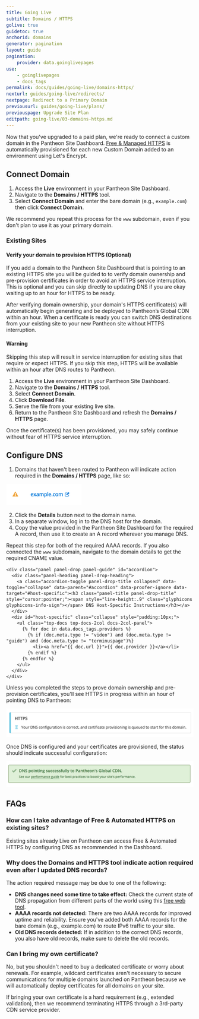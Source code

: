 ```yaml
---
title: Going Live
subtitle: Domains / HTTPS
golive: true
guidetoc: true
anchorid: domains
generator: pagination
layout: guide
pagination:
    provider: data.goinglivepages
use:
    - goinglivepages
    - docs_tags
permalink: docs/guides/going-live/domains-https/
nexturl: guides/going-live/redirects/
nextpage: Redirect to a Primary Domain
previousurl: guides/going-live/plans/
previouspage: Upgrade Site Plan
editpath: going-live/03-domains-https.md
---
```

Now that you've upgraded to a paid plan, we're ready to connect a custom domain in the Pantheon Site Dashboard. [Free & Managed HTTPS](/docs/free-https/) is automatically provisioned for each new Custom Domain added to an environment using Let's Encrypt.

## Connect Domain
1. Access the **<span class="glyphicons glyphicons-cardio"></span> Live** environment in your Pantheon Site Dashboard.
2. Navigate to the **<span class="glyphicons glyphicons-global"></span> Domains / HTTPS** tool.
3. Select **Connect Domain** and enter the bare domain (e.g., `example.com`) then click **Connect Domain**.

We recommend you repeat this process for the `www` subdomain, even if you don't plan to use it as your primary domain.

### Existing Sites
#### Verify your domain to provision HTTPS (Optional)
If you add a domain to the Pantheon Site Dashboard that is pointing to an existing HTTPS site you will be guided to to  verify domain ownership and pre-provision certificates in order to avoid an HTTPS service interruption. This is optional and you can skip directly to updating DNS if you are okay waiting up to an hour for HTTPS to be ready.

After verifying domain ownership, your domain's HTTPS certificate(s) will automatically begin generating and be deployed to Pantheon’s Global CDN within an hour. When a certificate is ready you can switch DNS destinations from your existing site to your new Pantheon site without HTTPS interruption.

<div class="alert alert-danger">
<h4 class="info">Warning</h4>
Skipping this step will result in service interruption for existing sites that require or expect HTTPS. If you skip this step, HTTPS will be available within an hour after DNS routes to Pantheon.
</div>

1. Access the **<span class="glyphicons glyphicons-cardio"></span> Live** environment in your Pantheon Site Dashboard.
2. Navigate to the **<span class="glyphicons glyphicons-global"></span> Domains / HTTPS** tool.
3. Select **Connect Domain**.
4. Click **<span class="glyphicons glyphicons-download-alt"></span> Download File**.
5. Serve the file from your existing live site.
3. Return to the Pantheon Site Dashboard and refresh the **<span class="glyphicons glyphicons-global"></span> Domains / HTTPS** page.

  Once the certificate(s) has been provisioned, you may safely continue without fear of HTTPS service interruption.


## Configure DNS
1. Domains that haven't been routed to Pantheon will indicate action required in the **<span class="glyphicons glyphicons-global"></span> Domains / HTTPS** page, like so:

  ![Domain & HTTPS Status: Action Required](/source/docs/assets/images/dashboard/domains/domains-status-action-required.png)

2. Click the **Details** button next to the domain name.
3. In a separate window, log in to the DNS host for the domain.
4. Copy the value provided in the Pantheon Site Dashboard for the required A record, then use it to create an A record wherever you manage DNS.

  Repeat this step for both of the required AAAA records. If you also connected the `www` subdomain, navigate to the domain details to get the required CNAME value.

    <div class="panel panel-drop panel-guide" id="accordion">
      <div class="panel-heading panel-drop-heading">
        <a class="accordion-toggle panel-drop-title collapsed" data-toggle="collapse" data-parent="#accordion" data-proofer-ignore data-target="#host-specific"><h3 class="panel-title panel-drop-title" style="cursor:pointer;"><span style="line-height:.9" class="glyphicons glyphicons-info-sign"></span> DNS Host-Specific Instructions</h3></a>
      </div>
      <div id="host-specific" class="collapse" style="padding:10px;">
        <ul class="top-docs top-docs-2col docs-2col-panel">
          {% for doc in data.docs_tags.providers %}
            {% if (doc.meta.type != "video") and (doc.meta.type != "guide") and (doc.meta.type != "terminuspage")%}
              <li><a href="{{ doc.url }}">{{ doc.provider }}</a></li>
            {% endif %}
          {% endfor %}
        </ul>
      </div>
    </div>

Unless you completed the steps to prove domain ownership and pre-provision certificates, you'll see HTTPS in progress within an hour of pointing DNS to Pantheon:

  ![Domain & HTTPS Status: Upgrading](/source/docs/assets/images/dashboard/domains/https-provisioning.png)

Once DNS is configured and your certificates are provisioned, the status should indicate successful configuration:

![Domain & HTTPS Status: Successfully Secured and Routed](/source/docs/assets/images/dashboard/domains/domain-success.png)



## FAQs
### How can I take advantage of Free & Automated HTTPS on existing sites?
Existing sites already Live on Pantheon can access Free & Automated HTTPS by configuring DNS as recommended in the Dashboard.

### Why does the Domains and HTTPS tool indicate action required even after I updated DNS records?
The action required message may be due to one of the following:

  - **DNS changes need some time to take effect:** Check the current state of DNS propagation from different parts of the world using this [free web tool](https://www.whatsmydns.net/).
  -  **AAAA records not detected:** There are two AAAA records for improved uptime and reliability. Ensure you've added both AAAA records for the bare domain (e.g., example.com) to route IPv6 traffic to your site.
  - **Old DNS records detected:** If in addition to the correct DNS records, you also have old records, make sure to delete the old records.
### Can I bring my own certificate?
No, but you shouldn't need to buy a dedicated certificate or worry about renewals. For example, wildcard certificates aren't necessary to secure communications for multiple domains launched on Pantheon because we will automatically deploy certificates for all domains on your site.

If bringing your own certificate is a hard requirement (e.g., extended validation), then we recommend terminating HTTPS through a 3rd-party CDN service provider.
